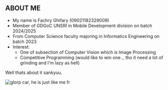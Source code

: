 ## ABOUT ME

- My name is Fachry Ghifary (09021182328009)
- Member of GDGoC UNSRI in Mobile Development division on batch 2024/2025
- From Computer Science faculty majoring in Informatics Engineering on batch 2023
- Interest:
    - One of subsection of Computer Vision which is Image Processing
    - Competitive Programming (would like to win one.., tho it need a lot of grinding and I'm lazy as hell)

Well thats about it sankyuu.

![glorp car, he is just like me fr](https://pbs.twimg.com/profile_images/1768444401037058048/J5u5RC3B_400x400.jpg)